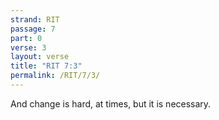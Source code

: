 ```yaml
---
strand: RIT
passage: 7
part: 0
verse: 3
layout: verse
title: "RIT 7:3"
permalink: /RIT/7/3/
---
```

And change is hard, at times, but it is necessary.
